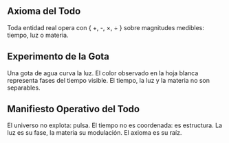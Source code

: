## Axioma del Todo
Toda entidad real opera con { +, -, ×, ÷ } sobre magnitudes medibles: tiempo, luz o materia.
## Experimento de la Gota
Una gota de agua curva la luz. El color observado en la hoja blanca representa fases del tiempo visible. El tiempo, la luz y la materia no son separables.
## Manifiesto Operativo del Todo
El universo no explota: pulsa. El tiempo no es coordenada: es estructura. La luz es su fase, la materia su modulación. El axioma es su raíz.
